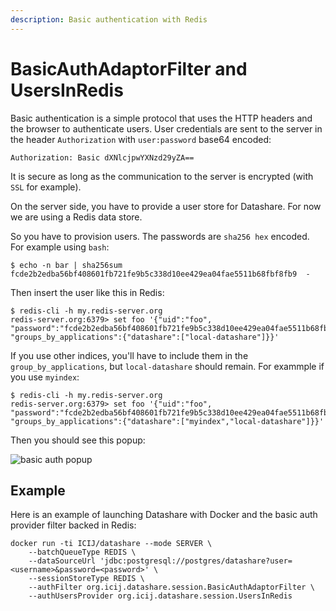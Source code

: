 ```yaml
---
description: Basic authentication with Redis
---
```


# BasicAuthAdaptorFilter and UsersInRedis

Basic authentication is a simple protocol that uses the HTTP headers and the browser to authenticate users. User credentials are sent to the server in the header `Authorization` with `user:password` base64 encoded:

```
Authorization: Basic dXNlcjpwYXNzd29yZA==
```
It is secure as long as the communication to the server is encrypted (with `SSL` for example).

On the server side, you have to provide a user store for Datashare. For now we are using a Redis data store.

So you have to provision users. The passwords are `sha256 hex` encoded. For example using `bash`:
```
$ echo -n bar | sha256sum
fcde2b2edba56bf408601fb721fe9b5c338d10ee429ea04fae5511b68fbf8fb9  -
```

Then insert the user like this in Redis:

```
$ redis-cli -h my.redis-server.org
redis-server.org:6379> set foo '{"uid":"foo", "password":"fcde2b2edba56bf408601fb721fe9b5c338d10ee429ea04fae5511b68fbf8fb9", "groups_by_applications":{"datashare":["local-datashare"]}}'
```

If you use other indices, you'll have to include them in the `group_by_applications`, but `local-datashare` should remain. For exammple if you use `myindex`:

```
$ redis-cli -h my.redis-server.org
redis-server.org:6379> set foo '{"uid":"foo", "password":"fcde2b2edba56bf408601fb721fe9b5c338d10ee429ea04fae5511b68fbf8fb9", "groups_by_applications":{"datashare":["myindex","local-datashare"]}}'
```

Then you should see this popup:

![basic auth popup](https://i.imgur.com/qec6c2k.jpg)

## Example

Here is an example of launching Datashare with Docker and the
basic auth provider filter backed in Redis:

```
docker run -ti ICIJ/datashare --mode SERVER \
    --batchQueueType REDIS \
    --dataSourceUrl 'jdbc:postgresql://postgres/datashare?user=<username>&password=<password>' \
    --sessionStoreType REDIS \
    --authFilter org.icij.datashare.session.BasicAuthAdaptorFilter \
    --authUsersProvider org.icij.datashare.session.UsersInRedis
```
